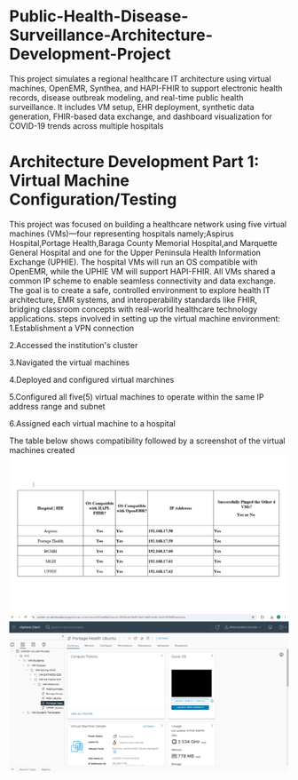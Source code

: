 # Public-Health-Disease-Surveillance-Architecture-Development-Project
This project simulates a regional healthcare IT architecture using virtual machines, OpenEMR, Synthea, and HAPI-FHIR to support electronic health records, disease outbreak modeling, and real-time public health surveillance. It includes VM setup, EHR deployment, synthetic data generation, FHIR-based data exchange, and dashboard visualization for COVID-19 trends across multiple hospitals
# Architecture Development Part 1: Virtual Machine Configuration/Testing
This project was focused on building a healthcare network using five virtual machines (VMs)—four representing hospitals namely;Aspirus Hospital,Portage Health,Baraga County Memorial Hospital,and Marquette General Hospital and one for the Upper Peninsula Health Information Exchange (UPHIE). The hospital VMs will run an OS compatible with OpenEMR, while the UPHIE VM will support HAPI-FHIR. All VMs  shared a common IP scheme to enable seamless connectivity and data exchange. The goal is to create a safe, controlled environment to explore health IT architecture, EMR systems, and interoperability standards like FHIR, bridging classroom concepts with real-world healthcare technology applications.
steps involved in setting up the virtual machine environment:
1.Establishment a VPN connection

2.Accessed the institution's cluster

3.Navigated the virtual machines

4.Deployed and configured virtual marchines

5.Configured all five(5) virtual machines to operate within the same IP address range and subnet

6.Assigned each virtual machine to a hospital

The table below shows compatibility followed by a screenshot of the virtual machines created
![](https://github.com/David5-cyber/Public-Health-Disease-Surveillance-Architecture-Development-Project/blob/9d0a46f4be536f8a69a75d240737b6190afadacc/Screenshot%202025-04-17%20205010.png)
![](https://github.com/David5-cyber/Public-Health-Disease-Surveillance-Architecture-Development-Project/blob/24a731c95f569b5c732627f0cce948de524a6c71/Screenshot%202025-04-17%20212956.png)
